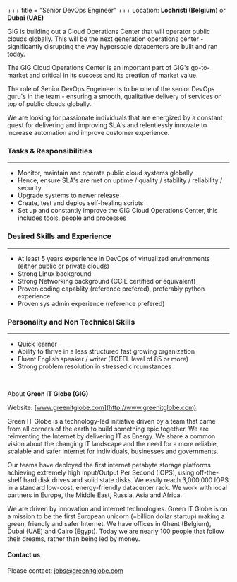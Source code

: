 +++
title = "Senior DevOps Engineer"
+++
Location: **Lochristi (Belgium)** or **Dubai (UAE)**

GIG is building out a Cloud Operations Center that will operator public clouds globally. This will be the next generation operations center - significantly disrupting the way hyperscale datacenters are built and ran today.

The GIG Cloud Operations Center is an important part of GIG's go-to-market and critical in its success and its creation of market value.

The role of Senior DevOps Engeineer is to be one of the senior DevOps guru's in the team - ensuring a smooth, qualitative delivery of services on top of public clouds globally.

We are looking for passionate individuals that are energized by a constant quest for delivering and improving SLA's and relentlessly innovate to increase automation and improve customer experience.

### **Tasks & Responsibilities**
---
* Monitor, maintain and operate public cloud systems globally
* Hence, ensure SLA's are met on uptime / quality / stability / reliability / security
* Upgrade systems to newer release
* Create, test and deploy self-healing scripts
* Set up and constantly improve the GIG Cloud Operations Center, this includes tools, people and processes

### **Desired Skills and Experience**
---
* At least 5 years experience in DevOps of virtualized environments (either public or private clouds)
* Strong Linux background
* Strong Networking background (CCIE certified or equivalent)
* Proven coding capablity (reference prefered), preferably python experience
* Proven sys admin experience (reference prefered)

### **Personality and Non Technical Skills**
---
* Quick learner
* Ability to thrive in a less structured fast growing organization
* Fluent English speaker / writer (TOEFL level of 85 or more)
* Strong problem resolution in stressed circumstances

<br/>

About **Green IT Globe (GIG)**

Website: [www.greenitglobe.com](http://www.greenitglobe.com)

Green IT Globe is a technology-led initiative driven by a team that came from all corners of the earth to build something epic together. We are reinventing the Internet by delivering IT as Energy. We share a common vision about the changing IT landscape and the need for a more reliable, scalable and safer Internet for individuals, businesses and governments.

Our teams have deployed the first internet petabyte storage platforms achieving extremely high Input/Output Per Second (IOPS), using off-the-shelf hard disk drives and solid state disks. We easily reach 3,000,000 IOPS in a standard low-cost, energy-friendly datacenter rack. We work with local partners in Europe, the Middle East, Russia, Asia and Africa.

We are driven by innovation and internet technologies. Green IT Globe is on a mission to be the first European unicorn (=billion dollar startup) making a green, friendly and safer Internet. We have offices in Ghent (Belgium), Dubai (UAE) and Cairo (Egypt). Today we are nearly 100 people that follow their dreams, rather than being led by money.

#### Contact us
Please contact: [jobs@greenitglobe.com](mailto:jobs@greenitglobe.com)
